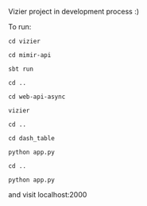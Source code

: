 Vizier project
in development process :)

To run:

`cd vizier`

`cd mimir-api`

`sbt run`

`cd ..`

`cd web-api-async`

`vizier`

`cd ..`

`cd dash_table`

`python app.py`

`cd ..`

`python app.py`

and visit localhost:2000
